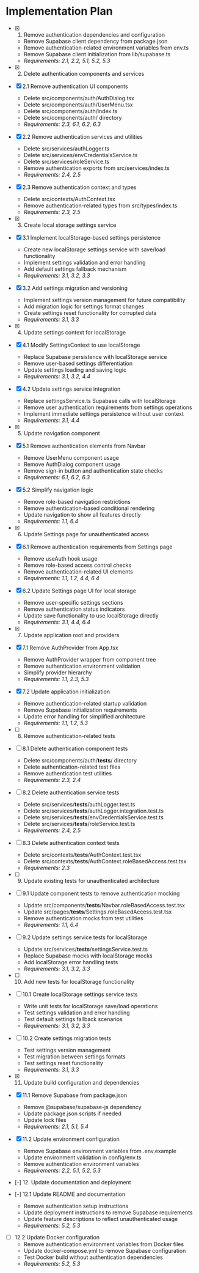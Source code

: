 # Implementation Plan

- [x] 1. Remove authentication dependencies and configuration

  - Remove Supabase client dependency from package.json
  - Remove authentication-related environment variables from env.ts
  - Remove Supabase client initialization from lib/supabase.ts
  - _Requirements: 2.1, 2.2, 5.1, 5.2, 5.3_

- [x] 2. Delete authentication components and services
- [x] 2.1 Remove authentication UI components

  - Delete src/components/auth/AuthDialog.tsx
  - Delete src/components/auth/UserMenu.tsx
  - Delete src/components/auth/index.ts
  - Delete src/components/auth/ directory
  - _Requirements: 2.3, 6.1, 6.2, 6.3_

- [x] 2.2 Remove authentication services and utilities

  - Delete src/services/authLogger.ts
  - Delete src/services/envCredentialsService.ts
  - Delete src/services/roleService.ts
  - Remove authentication exports from src/services/index.ts
  - _Requirements: 2.4, 2.5_

- [x] 2.3 Remove authentication context and types

  - Delete src/contexts/AuthContext.tsx
  - Remove authentication-related types from src/types/index.ts
  - _Requirements: 2.3, 2.5_

- [x] 3. Create local storage settings service
- [x] 3.1 Implement localStorage-based settings persistence

  - Create new localStorage settings service with save/load functionality
  - Implement settings validation and error handling
  - Add default settings fallback mechanism
  - _Requirements: 3.1, 3.2, 3.3_

- [x] 3.2 Add settings migration and versioning

  - Implement settings version management for future compatibility
  - Add migration logic for settings format changes
  - Create settings reset functionality for corrupted data
  - _Requirements: 3.1, 3.3_

- [x] 4. Update settings context for localStorage
- [x] 4.1 Modify SettingsContext to use localStorage

  - Replace Supabase persistence with localStorage service
  - Remove user-based settings differentiation
  - Update settings loading and saving logic
  - _Requirements: 3.1, 3.2, 4.4_

- [x] 4.2 Update settings service integration

  - Replace settingsService.ts Supabase calls with localStorage
  - Remove user authentication requirements from settings operations
  - Implement immediate settings persistence without user context
  - _Requirements: 3.1, 4.4_

- [x] 5. Update navigation component
- [x] 5.1 Remove authentication elements from Navbar

  - Remove UserMenu component usage
  - Remove AuthDialog component usage
  - Remove sign-in button and authentication state checks
  - _Requirements: 6.1, 6.2, 6.3_

- [x] 5.2 Simplify navigation logic

  - Remove role-based navigation restrictions
  - Remove authentication-based conditional rendering
  - Update navigation to show all features directly
  - _Requirements: 1.1, 6.4_

- [x] 6. Update Settings page for unauthenticated access
- [x] 6.1 Remove authentication requirements from Settings page

  - Remove useAuth hook usage
  - Remove role-based access control checks
  - Remove authentication-related UI elements
  - _Requirements: 1.1, 1.2, 4.4, 6.4_

- [x] 6.2 Update Settings page UI for local storage

  - Remove user-specific settings sections
  - Remove authentication status indicators
  - Update save functionality to use localStorage directly
  - _Requirements: 3.1, 4.4, 6.4_

- [x] 7. Update application root and providers
- [x] 7.1 Remove AuthProvider from App.tsx

  - Remove AuthProvider wrapper from component tree
  - Remove authentication environment validation
  - Simplify provider hierarchy
  - _Requirements: 1.1, 2.3, 5.3_

- [x] 7.2 Update application initialization

  - Remove authentication-related startup validation
  - Remove Supabase initialization requirements
  - Update error handling for simplified architecture
  - _Requirements: 1.1, 1.2, 5.3_

- [ ] 8. Remove authentication-related tests
- [ ] 8.1 Delete authentication component tests

  - Delete src/components/auth/**tests**/ directory
  - Delete authentication-related test files
  - Remove authentication test utilities
  - _Requirements: 2.3, 2.4_

- [ ] 8.2 Delete authentication service tests

  - Delete src/services/**tests**/authLogger.test.ts
  - Delete src/services/**tests**/authLogger.integration.test.ts
  - Delete src/services/**tests**/envCredentialsService.test.ts
  - Delete src/services/**tests**/roleService.test.ts
  - _Requirements: 2.4, 2.5_

- [ ] 8.3 Delete authentication context tests

  - Delete src/contexts/**tests**/AuthContext.test.tsx
  - Delete src/contexts/**tests**/AuthContext.roleBasedAccess.test.tsx
  - _Requirements: 2.3_

- [ ] 9. Update existing tests for unauthenticated architecture
- [ ] 9.1 Update component tests to remove authentication mocking

  - Update src/components/**tests**/Navbar.roleBasedAccess.test.tsx
  - Update src/pages/**tests**/Settings.roleBasedAccess.test.tsx
  - Remove authentication mocks from test utilities
  - _Requirements: 1.1, 6.4_

- [ ] 9.2 Update settings service tests for localStorage

  - Update src/services/**tests**/settingsService.test.ts
  - Replace Supabase mocks with localStorage mocks
  - Add localStorage error handling tests
  - _Requirements: 3.1, 3.2, 3.3_

- [ ] 10. Add new tests for localStorage functionality
- [ ] 10.1 Create localStorage settings service tests

  - Write unit tests for localStorage save/load operations
  - Test settings validation and error handling
  - Test default settings fallback scenarios
  - _Requirements: 3.1, 3.2, 3.3_

- [ ] 10.2 Create settings migration tests

  - Test settings version management
  - Test migration between settings formats
  - Test settings reset functionality
  - _Requirements: 3.1, 3.3_

- [x] 11. Update build configuration and dependencies
- [x] 11.1 Remove Supabase from package.json

  - Remove @supabase/supabase-js dependency
  - Update package.json scripts if needed
  - Update lock files
  - _Requirements: 2.1, 5.1, 5.4_

- [x] 11.2 Update environment configuration

  - Remove Supabase environment variables from .env.example
  - Update environment validation in config/env.ts
  - Remove authentication environment variables
  - _Requirements: 2.2, 5.1, 5.2, 5.3_

- [-] 12. Update documentation and deployment
- [-] 12.1 Update README and documentation

  - Remove authentication setup instructions
  - Update deployment instructions to remove Supabase requirements
  - Update feature descriptions to reflect unauthenticated usage
  - _Requirements: 5.2, 5.3_

- [ ] 12.2 Update Docker configuration
  - Remove authentication environment variables from Docker files
  - Update docker-compose.yml to remove Supabase configuration
  - Test Docker build without authentication dependencies
  - _Requirements: 5.2, 5.3_
